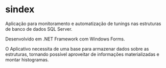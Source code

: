 # sindex

Aplicação para monitoramento e automatização de tunings nas estruturas de banco de dados SQL Server.

Desenvolvido em .NET Framework com Windows Forms.

O Aplicativo necessita de uma base para armazenar dados sobre as estruturas, tornando possível aproveitar de informações materializadas e montar histogramas.
